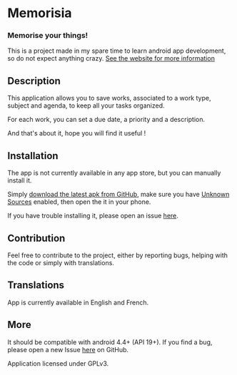 # Memorisia

### Memorise your things!

This is a project made in my spare time to learn android app development, so do not expect anything crazy.
[See the website for more information](https://keplyx.github.io/Memorisia/)

## Description

This application allows you to save works, associated to a work type, subject and agenda, to keep all your tasks organized.

For each work, you can set a due date, a priority and a description.

And that's about it, hope you will find it useful !

## Installation
The app is not currently available in any app store, but you can manually install it.

Simply [download the latest apk from GitHub](https://github.com/Keplyx/Memorisia/releases), make sure you have [Unknown Sources](https://developer.android.com/distribute/marketing-tools/alternative-distribution.html#unknown-sources) enabled, then open the it in your phone.

If you have trouble installing it, please open an issue [here](https://github.com/Keplyx/Memorisia/issues).


## Contribution
Feel free to contribute to the project, either by reporting bugs, helping with the code or simply with translations.

## Translations
App is currently available in English and French.


## More
It should be compatible with android 4.4+ (API 19+).
If you find a bug, please open a new Issue [here](https://github.com/Keplyx/Memorisia/issues) on GitHub.


Application licensed under GPLv3.
